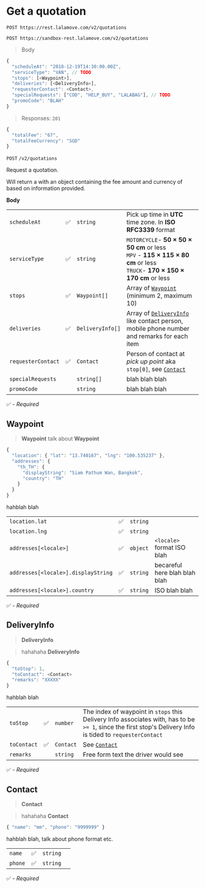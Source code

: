 # Get a quotation

```plaintext--prod
POST https://rest.lalamove.com/v2/quotations
```

```plaintext--sandbox
POST https://sandbox-rest.lalamove.com/v2/quotations
```

> Body

```js
{
  "scheduleAt": "2018-12-19T14:30:00.00Z",
  "serviceType": "VAN", // TODO
  "stops": [<Waypoint>],
  "deliveries": [<DeliveryInfo>],
  "requesterContact": <Contact>,
  "specialRequests": ["COD", "HELP_BUY", "LALABAG"], // TODO
  "promoCode": "BLAH"
}
```

> Responses: `201`

```js
{
  "totalFee": "67",
  "totalFeeCurrency": "SGD"
}
```

`POST` `/v2/quotations`

Request a quotation.

Will return a with an object containing the fee amount and currency of based on information provided.

**Body**

|                    |     |                  |                                                                                                                                  |
| ------------------ | --- | ---------------- | -------------------------------------------------------------------------------------------------------------------------------- |
| `scheduleAt`       | ✅  | `string`         | Pick up time in **UTC** time zone. In **ISO RFC3339** format                                                                     |
| `serviceType`      | ✅  | `string`         | `MOTORCYCLE`- **50 × 50 × 50 cm** or less <br>`MPV` - **115 × 115 × 80 cm** or less <br> `TRUCK`- **170 × 150 × 170 cm** or less |
| `stops`            | ✅  | `Waypoint[]`     | Array of [`Waypoint`](#waypoint) (minimum 2, maximum 10)                                                                         |
| `deliveries`       | ✅  | `DeliveryInfo[]` | Array of [`DeliveryInfo`](#deliveryinfo) like contact person, mobile phone number and remarks for each item                      |
| `requesterContact` | ✅  | `Contact`        | Person of contact at _pick up point_ aka `stop[0]`, see [`Contact`](#get-a-quotation-contact)                                    |  |
| `specialRequests`  |     | `string[]`       | blah blah blah                                                                                                                   |
| `promoCode`        |     | `string`         | blah blah blah                                                                                                                   |

✅ - _Required_

## Waypoint

> **Waypoint**
> talk about **Waypoint**

```js
{
  "location": { "lat": "13.740167", "lng": "100.535237" },
  "addresses": {
    "th_TH": {
      "displayString": "Siam Pathum Wan, Bangkok",
      "country": "TH"
    }
  }
}
```

hahblah blah

|                                     |     |          |                               |
| ----------------------------------- | --- | -------- | ----------------------------- |
| `location.lat`                      | ✅  | `string` |                               |
| `location.lng`                      | ✅  | `string` |                               |
| `addresses[<locale>]`               | ✅  | `object` | `<locale>` format ISO blah    |
| `addresses[<locale>].displayString` | ✅  | `string` | becareful here blah blah blah |
| `addresses[<locale>].country`       | ✅  | `string` | ISO blah blah                 |

✅ - _Required_

## DeliveryInfo

> **DeliveryInfo**

> hahahaha **DeliveryInfo**

```js
{
  "toStop": 1,
  "toContact": <Contact>
  "remarks": "XXXXX"
}
```

hahblah blah

|             |     |           |                                                                                                                                                            |
| ----------- | --- | --------- | ---------------------------------------------------------------------------------------------------------------------------------------------------------- |
| `toStop`    | ✅  | `number`  | The index of waypoint in `stops` this Delivery Info associates with, has to be `>= 1`, since the first stop's Delivery Info is tided to `requesterContact` |
| `toContact` | ✅  | `Contact` | See [`Contact`](#get-a-quotation-contact)                                                                                                                  |
| `remarks`   |     | `string`  | Free form text the driver would see                                                                                                                        |

✅ - _Required_

## Contact

> **Contact**

> hahahaha **Contact**

```js
{ "name": "mm", "phone": "9999999" }
```

hahblah blah, talk about phone format etc.

|         |     |          |     |
| ------- | --- | -------- | --- |
| `name`  | ✅  | `string` |     |
| `phone` | ✅  | `string` |     |

✅ - _Required_
